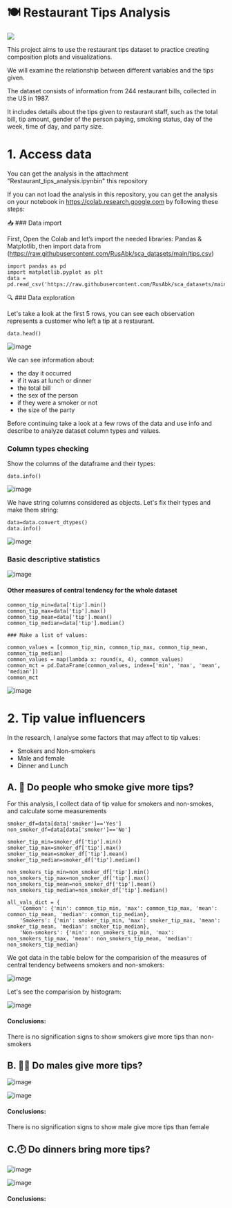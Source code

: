 # 🍽️ Restaurant Tips Analysis

![](https://estrategia.vepormas.com/wp-content/uploads/2018/04/21DIC_1630_BLOG_RETAIL_2.png)

This project aims to use the restaurant tips dataset to practice creating composition plots and visualizations.

We will examine the relationship between different variables and the tips given.

The dataset consists of information from 244 restaurant bills, collected in the US in 1987.

It includes details about the tips given to restaurant staff, such as the total bill, tip amount, gender of the person paying, smoking status, day of the week, time of day, and party size.

# 1. Access data
You can get the analysis in the attachment "Restaurant_tips_analysis.ipynbin" this  repository

If you can not load the analysis in this repository, you can get the analysis on your notebook in https://colab.research.google.com by following these steps:
 
 📥 ### Data import

 First, Open the Colab and let’s import the needed libraries: Pandas & Matplotlib, then import data from (https://raw.githubusercontent.com/RusAbk/sca_datasets/main/tips.csv)

```
import pandas as pd
import matplotlib.pyplot as plt
data = pd.read_csv('https://raw.githubusercontent.com/RusAbk/sca_datasets/main/tips.csv')
```

🔍 ### Data exploration

Let's take a look at the first 5 rows, you can see each observation represents a customer who left a tip at a restaurant.

```
data.head()
```
![image](https://github.com/user-attachments/assets/08f8ea55-fd9d-47f9-9ee9-4ad4f6a18b56)

We can see information about:

- the day it occurred
- if it was at lunch or dinner
- the total bill
- the sex of the person
- if they were a smoker or not
- the size of the party

Before continuing take a look at a few rows of the data and use info and describe to analyze dataset column types and values.

### Column types checking
Show the columns of the dataframe and their types:
```
data.info()
```
![image](https://github.com/user-attachments/assets/7c9280f8-16c6-4b13-b1b1-a4d2ae124656)

We have string columns considered as objects. Let's fix their types and make them string:

```
data=data.convert_dtypes()
data.info()
```
![image](https://github.com/user-attachments/assets/bcdf38f1-2f7e-49b3-8bb6-d4567e5386cf)

### Basic descriptive statistics

![image](https://github.com/user-attachments/assets/fbb6080d-1fcc-449e-a0c2-72abc9c85c4f)


#### Other measures of central tendency for the whole dataset

```
common_tip_min=data['tip'].min()
common_tip_max=data['tip'].max()
common_tip_mean=data['tip'].mean()
common_tip_median=data['tip'].median()

### Make a list of values:

common_values = [common_tip_min, common_tip_max, common_tip_mean, common_tip_median]
common_values = map(lambda x: round(x, 4), common_values)
common_mct = pd.DataFrame(common_values, index=['min', 'max', 'mean', 'median'])
common_mct
```

![image](https://github.com/user-attachments/assets/cf4c8094-9168-4331-99d6-9225b307ae2c)

# 2. Tip value influencers

In the research, I analyse some factors that may affect to tip values:
- Smokers and Non-smokers
- Male and female
- Dinner and Lunch

## A. 🚬 Do people who smoke give more tips?
For this analysis, I collect data of tip value for smokers and non-smokes, and calculate some measurements

```
smoker_df=data[data['smoker']=='Yes']
non_smoker_df=data[data['smoker']=='No']

smoker_tip_min=smoker_df['tip'].min()
smoker_tip_max=smoker_df['tip'].max()
smoker_tip_mean=smoker_df['tip'].mean()
smoker_tip_median=smoker_df['tip'].median()

non_smokers_tip_min=non_smoker_df['tip'].min()
non_smokers_tip_max=non_smoker_df['tip'].max()
non_smokers_tip_mean=non_smoker_df['tip'].mean()
non_smokers_tip_median=non_smoker_df['tip'].median()

all_vals_dict = {
    'Common': {'min': common_tip_min, 'max': common_tip_max, 'mean': common_tip_mean, 'median': common_tip_median},
    'Smokers': {'min': smoker_tip_min, 'max': smoker_tip_max, 'mean': smoker_tip_mean, 'median': smoker_tip_median},
    'Non-smokers': {'min': non_smokers_tip_min, 'max': non_smokers_tip_max, 'mean': non_smokers_tip_mean, 'median': non_smokers_tip_median}
```

We got data in the table below for the comparision of the measures of central tendency betweens smokers and non-smokers:

![image](https://github.com/user-attachments/assets/4963e019-0098-4b49-8ff6-3d4a558cd3ca)

Let's see the comparision by histogram:

![image](https://github.com/user-attachments/assets/95e92502-dc11-4203-8369-d81bc23a3096)

#### Conclusions:

There is no signification signs to show smokers give more tips than non-smokers 


## B. 👨👩 Do males give more tips?

![image](https://github.com/user-attachments/assets/6250279c-ee29-48e9-a943-353cc590ff23)

![image](https://github.com/user-attachments/assets/644223c0-809c-4d86-a6a5-c80716232c4a)


#### Conclusions:

There is no signification signs to show male give more tips than female

## C.🕑 Do dinners bring more tips?

![image](https://github.com/user-attachments/assets/f48a7287-9446-4254-8e2b-55f93698898d)

![image](https://github.com/user-attachments/assets/c6298984-23f3-409e-bc19-fcf05a282b01)

#### Conclusions:

